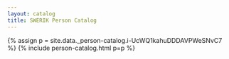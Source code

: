 ```yaml
---
layout: catalog
title: SWERIK Person Catalog
---
```

{% assign p = site.data._person-catalog.i-UcWQ1kahuDDDAVPWeSNvC7 %}
{% include person-catalog.html p=p %}

